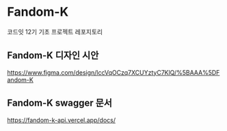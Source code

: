 # Fandom-K

코드잇 12기 기초 프로젝트 레포지토리

## Fandom-K 디자인 시안

https://www.figma.com/design/lccVqOCzq7XCUYztyC7KlQ/%5BAAA%5DFandom-K

## Fandom-K swagger 문서

https://fandom-k-api.vercel.app/docs/
